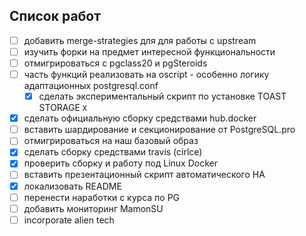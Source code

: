 ## Список работ

* [ ] добавить merge-strategies для для работы с upstream
* [ ] изучить форки на предмет интересной функциональности
* [ ] отмигрироваться с pgclass20 и pgSteroids
* [ ] часть функций реализовать на oscript - особенно логику адаптационных postgresql.conf
    * [x] сделать экспериментальный скрипт по установке TOAST STORAGE `X`
* [X] сделать официальную сборку средствами hub.docker
* [ ] вставить шардирование и секционирование от PostgreSQL.pro
* [ ] отмигрироваться на наш базовый образ 
* [X] сделать сборку средствами travis (cirlce)
* [X] проверить сборку и работу под Linux Docker
* [ ] вставить презентационный скрипт автоматического HA
* [X] локализовать README
* [ ] перенести наработки с курса по PG
* [ ] добавить мониторинг MamonSU
* [ ] incorporate alien tech
